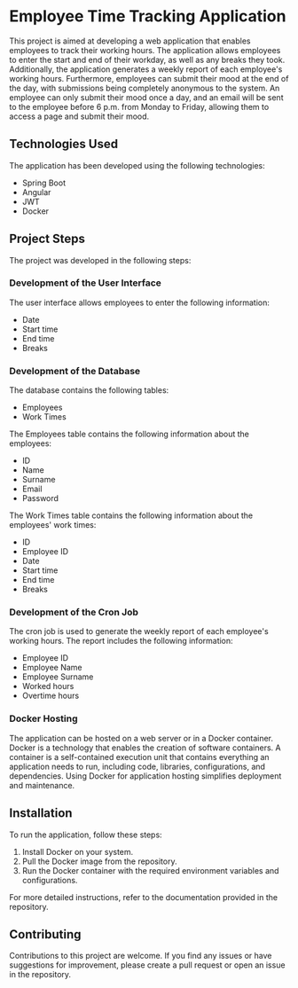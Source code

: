 # Employee Time Tracking Application

This project is aimed at developing a web application that enables employees to track their working hours. The application allows employees to enter the start and end of their workday, as well as any breaks they took. Additionally, the application generates a weekly report of each employee's working hours. Furthermore, employees can submit their mood at the end of the day, with submissions being completely anonymous to the system. An employee can only submit their mood once a day, and an email will be sent to the employee before 6 p.m. from Monday to Friday, allowing them to access a page and submit their mood.

## Technologies Used

The application has been developed using the following technologies:

- Spring Boot
- Angular
- JWT
- Docker
  
## Project Steps

The project was developed in the following steps:

### Development of the User Interface

The user interface allows employees to enter the following information:

- Date
- Start time
- End time
- Breaks

### Development of the Database

The database contains the following tables:

- Employees
- Work Times

The Employees table contains the following information about the employees:

- ID
- Name
- Surname
- Email
- Password

The Work Times table contains the following information about the employees' work times:

- ID
- Employee ID
- Date
- Start time
- End time
- Breaks

### Development of the Cron Job

The cron job is used to generate the weekly report of each employee's working hours. The report includes the following information:

- Employee ID
- Employee Name
- Employee Surname
- Worked hours
- Overtime hours

### Docker Hosting

The application can be hosted on a web server or in a Docker container. Docker is a technology that enables the creation of software containers. A container is a self-contained execution unit that contains everything an application needs to run, including code, libraries, configurations, and dependencies. Using Docker for application hosting simplifies deployment and maintenance.

## Installation

To run the application, follow these steps:

1. Install Docker on your system.
2. Pull the Docker image from the repository.
3. Run the Docker container with the required environment variables and configurations.

For more detailed instructions, refer to the documentation provided in the repository.

## Contributing

Contributions to this project are welcome. If you find any issues or have suggestions for improvement, please create a pull request or open an issue in the repository.


